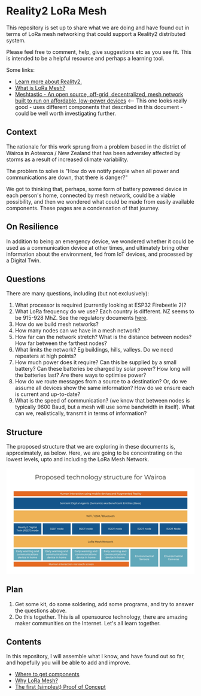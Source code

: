 # Reality2 LoRa Mesh

This repository is set up to share what we are doing and have found out in terms of LoRa mesh networking that could support a Reality2 distributed system.

Please feel free to comment, help, give suggestions etc as you see fit.  This is intended to be a helpful resource and perhaps a learning tool.

Some links:

 - [Learn more about Reality2.](https://github.com/reality-two/reality2-documentation)
 - [What is LoRa Mesh?](https://hackaday.com/2020/02/26/lora-mesh-network-with-off-the-shelf-hardware/)
 - [Meshtastic - An open source, off-grid, decentralized, mesh network built to run on affordable, low-power devices](https://meshtastic.org/) <-- This one looks really good - uses different components that described in this document - could be well worth investigating further.

## Context

The rationale for this work sprung from a problem based in the district of Wairoa in Aotearoa / New Zealand that has been adversley affected by storms as a result of increased climate variability.

The problem to solve is "How do we notify people when all power and communications are down, that there is danger?"

We got to thinking that, perhaps, some form of battery powered device in each person's home, connected by mesh network, could be a viable possibility, and then we wondered what could be made from easily available components.  These pages are a condensation of that journey.

## On Resilience

In addition to being an emergency device, we wondered whether it could be used as a communication device at other times, and ultimately bring other information about the environment, fed from IoT devices, and processed by a Digital Twin.

## Questions

There are many questions, including (but not exclusively):

1. What processor is required (currently looking at ESP32 Firebeetle 2)?
2. What LoRa frequency do we use? Each country is different.  NZ seems to be 915-928 MhZ.  See the regulatory documents [here](https://iotalliance.org.nz/wp-content/uploads/sites/4/2019/05/IoT-Spectrum-in-NZ-Briefing-Paper.pdf).
3. How do we build mesh networks?
4. How many nodes can we have in a mesh network?
5. How far can the network stretch?  What is the distance between nodes?  How far between the farthest nodes?
6. What limits the network?  Eg buildings, hills, valleys.  Do we need repeaters at high points?
7. How much power does it require?  Can this be supplied by a small battery?  Can these batteries be charged by solar power?  How long will the batteries last?  Are there ways to optimise power?
8. How do we route messages from a source to a destination?  Or, do we assume all devices show the same information?  How do we ensure each is current and up-to-date?
9. What is the speed of communication? (we know that between nodes is typically 9600 Baud, but a mesh will use some bandwidth in itself).  What can we, realistically, transmit in terms of information?

## Structure

The proposed structure that we are exploring in these documents is, approximately, as below.  Here, we are going to be concentrating on the lowest levels, upto and including the LoRa Mesh Network.

<img src="./images/technology stack.jpeg" style="display: block; margin-left: auto; margin-right: auto;">

## Plan

1. Get some kit, do some soldering, add some programs, and try to answer the questions above.
2. Do this together.  This is all opensource technology, there are amazing maker communities on the Internet.  Let's all learn together.

## Contents

In this repository, I will assemble what I know, and have found out so far, and hopefully you will be able to add and improve.

- [Where to get components](./WhereToGetComponents.md)
- [Why LoRa Mesh?](./WhyLoRaMesh.md)
- [The first (simplest) Proof of Concept](./SimplestPoC.md)